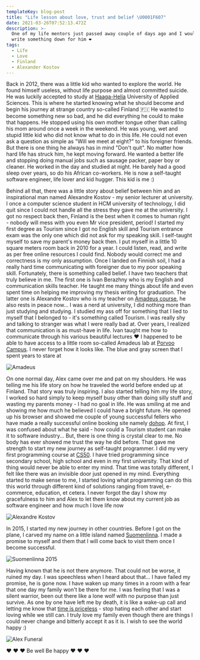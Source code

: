 ```yaml
---
templateKey: blog-post
title: "Life lesson about love, trust and belief \U0001F607"
date: 2021-03-26T07:52:13.472Z
description: >-
  One of my life mentors just passed away couple of days ago and I would like to
  write something down for him ❤️
tags:
  - Life
  - Love
  - Finland
  - Alexander Kostov
---
```

Back in 2012, there was a little kid who wanted to explore the world. He found himself useless, without life purpose and almost committed suicide. He was luckily accepted to study at [Haaga-Helia](https://www.haaga-helia.fi/en) University of Applied Sciences. This is where he started knowing what he should become and begin his journey at strange country so-called Finland 🇫🇮 He wanted to become something new so bad, and he did everything he could to make that happens. He stopped using his own mother tongue other than calling his mom around once a week in the weekend. He was young, wet and stupid little kid who did not know what to do in this life. He could not even ask a question as simple as "Will we meet at eight?" to his foreigner friends. But there is one thing he always has in mind "Don't quit". No matter how hard life has struck him, he kept moving forward. He wanted a better life and stopping doing manual jobs such as sausage packer, paper boy or cleaner. He worked in the day and studied at night. He barely had a good sleep over years, so do his African co-workers. He is now a self-taught software engineer, life lover and kid hugger. This kid is me :)

Behind all that, there was a little story about belief between him and an inspirational man named Alexandre Kostov - my senior lecturer at university. I once a computer science student in HCM university of technology, I did quit since I could not handle all the stress they gave me at the university. I got no respect back then, Finland is the best when it comes to human right - nobody will mess with you even Mr vice president, period! I started my first degree as Tourism since I got no English skill and Tourism entrance exam was the only one which did not ask for my speaking skill. I self-taught myself to save my parent's money back then. I put myself in a little 10 square meters room back in 2010 for a year. I could listen, read, and write as per free online resources I could find. Nobody would correct me and correctness is my only assumption. Once I landed on Finnish soil, I had a really hard time communicating with foreigner due to my poor speaking skill. Fortunately, there is something called belief. I have two teachers that truly believe in me. The first one is Ivan Berazhny who is my English and communication skills teacher. He taught me many things about life and even spent time on helping me improving my thesis writing for graduation. The latter one is Alexandre Kostov who is my teacher on [Amadeus course](https://amadeus.com/en), he also rests in peace now... I was a nerd at university, I did nothing more than just studying and studying. I studied my ass off for something that I lied to myself that I belonged to -  it's something called Tourism. I was really shy and talking to stranger was what I were really bad at. Over years, I realized that communication is as must-have in life. Ivan taught me how to communicate through his various beautiful lectures ❤️ I happened to be able to have access to a little room so-called Amadeus lab at [Porvoo Campus](https://www.haaga-helia.fi/en/contact/porvoo-campus). I never forget how it looks like. The blue and gray screen that I spent years to stare at

![Amadeus](/img/amadeus.png "Amadeus")

On one normal day, Alex came over me and pat on my shoulders. He was telling me his life story on how he traveled the world before ended up at Finland. That story was truly inspiring. I also started telling him my life story, I worked so hard simply to keep myself busy other than doing silly stuff and wasting my parents money - I had no goal in life. He was smiling at me and showing me how much he believed I could have a bright future. He opened up his browser and showed me couple of young successful fellers who have made a really successful online booking site namely [dohop](https://www.dohop.com/). At first, I was confused about what he said - how could a Tourism student can make it to software industry... But, there is one thing is crystal clear to me. No body has ever showed me trust the way he did before. That gave me strength to start my new journey as self-taught programmer. I did my very first programming course at [CS50](https://cs50.harvard.edu/). I have tried programming since secondary school, high school and even in my first university. That kind of thing would never be able to enter my mind. That time was totally different, I felt like there was an invisible door just opened in my mind. Everything started to make sense to me, I started loving what programming can do this this world through different kind of solutions ranging from travel, e-commerce, education, et cetera. I never forgot the day I show my gracefulness to him and Alex to let them know about my current job as software engineer and how much I love life now

![Alexandre Kostov](/img/alex.png "Alexandre Kostov")

In 2015, I started my new journey in other countries. Before I got on the plane, I carved my name on a little island named [Suomenlinna](https://en.wikipedia.org/wiki/Suomenlinna). I made a promise to myself and them that I will come back to visit them once I become successful.

![Suomenlinna 2015](/img/finland-2015.jpeg "Suomenlinna 2015")

Having known that he is not there anymore. That could not be worse, it ruined my day. I was speechless when I heard about that... I have failed my promise, he is gone now. I have waken up many times in a room with a fear that one day my family won't be there for me. I was feeling that I was a silent warrior, been out there like a lone wolf with no purpose than just survive. As one by one have left me by death, it is like a wake-up call and letting me know that [time is priceless](https://www.youtube.com/watch?v=8KkKuTCFvzI) -  stop hating each other and start loving while we still can. I truly love my family even though there are things I could never change and bitterly accept it as it is. I wish to see the world happy :)

![Alex Funeral](/img/alex_funeral.png "Alex Funeral")

❤️ ❤️ ❤️ Be well Be happy ❤️ ❤️ ❤️
